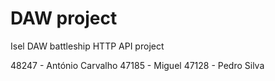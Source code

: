 # DAW project

Isel DAW battleship HTTP API project  

48247 - António Carvalho
47185 - Miguel
47128 - Pedro Silva

